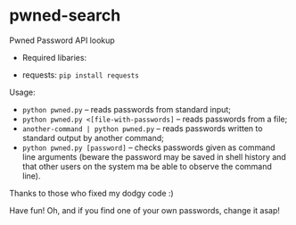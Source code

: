# pwned-search
Pwned Password API lookup

- Required libaries:

* requests: `pip install requests`

Usage:

* `python pwned.py` – reads passwords from standard input;
* `python pwned.py <[file-with-passwords]` – reads passwords from
  a file;
* `another-command | python pwned.py` – reads
  passwords written to standard output by another command;
* `python pwned.py [password]` – checks passwords given as command line
  arguments (beware the password may be saved in shell history and that
  other users on the system ma be able to observe the command line).

Thanks to those who fixed my dodgy code :)

Have fun! Oh, and if you find one of your own passwords, change it asap!
